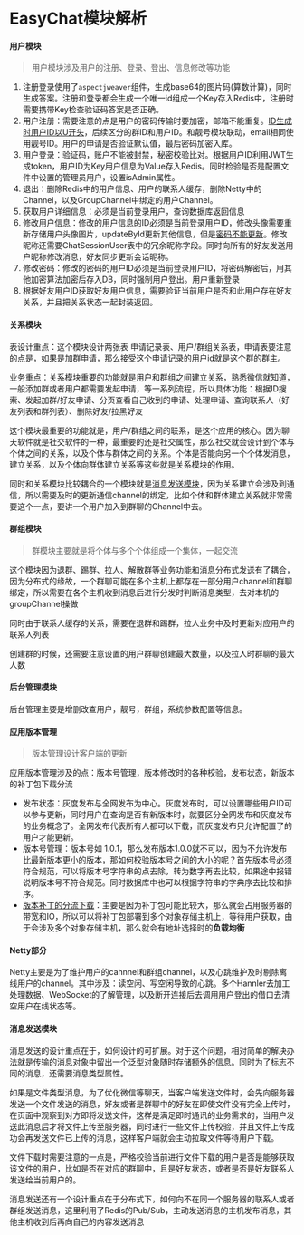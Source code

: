 # EasyChat模块解析

#### 用户模块
> 用户模块涉及用户的注册、登录、登出、信息修改等功能
>

1. 注册登录使用了`aspectjweaver`组件，生成base64的图片码(算数计算)，同时生成答案。注册和登录都会生成一个唯一id组成一个Key存入Redis中，注册时需要携带Key检查验证码答案是否正确。
2. 用户注册：需要注意的点是用户的密码传输时要加密，邮箱不能重复。<u>ID生成时用户ID以U开头</u>，后续区分的群ID和用户ID。和靓号模块联动，email相同使用靓号ID。用户的申请是否验证默认值，最后密码加密入库。
3. 用户登录：验证码，账户不能被封禁，秘密校验比对。根据用户ID利用JWT生成token，用户ID为Key用户信息为Value存入Redis。同时检验是否是配置文件中设置的管理员用户，设置isAdmin属性。
4. 退出：删除Redis中的用户信息、用户的联系人缓存，删除Netty中的Channel，以及GroupChannel中绑定的用户Channel。
5. 获取用户详细信息：必须是当前登录用户，查询数据库返回信息
6. 修改用户信息：修改的用户信息的ID必须是当前登录用户ID，修改头像需要重新存储用户头像图片，updateById更新其他信息，但是<u>密码不能更新</u>。修改昵称还需要ChatSessionUser表中的冗余昵称字段。同时向所有的好友发送用户昵称修改消息，好友同步更新会话昵称。
7. 修改密码：修改的密码的用户ID必须是当前登录用户ID，将密码解密后，用其他加密算法加密后存入DB，同时强制用户登出。用户重新登录
8. 根据好友用户ID获取好友用户信息，需要验证当前用户是否和此用户存在好友关系，并且把关系状态一起封装返回。

#### 关系模块
表设计重点：这个模块设计两张表 申请记录表、用户/群组关系表，申请表要注意的点是，如果是加群申请，那么接受这个申请记录的用户id就是这个群的群主。

业务重点：关系模块重要的功能就是用户和群组之间建立关系，熟悉微信就知道，一般添加群或者用户都需要发起申请，等一系列流程，所以具体功能：根据ID搜索、发起加群/好友申请、分页查看自己收到的申请、处理申请、查询联系人（好友列表和群列表）、删除好友/拉黑好友



这个模块最重要的功能就是，用户/群组之间的联系，是这个应用的核心。因为聊天软件就是社交软件的一种，最重要的还是社交属性，那么社交就会设计到个体与个体之间的关系，以及个体与群体之间的关系。个体是否能向另一个个体发消息，建立关系，以及个体向群体建立关系等这些就是关系模块的作用。

同时和关系模块比较耦合的一个模块就是<u>消息发送模块</u>，因为关系建立会涉及到通信，所以需要及时的更新通信channel的绑定，比如个体和群体建立关系就非常需要这个一点，要讲一个用户加入到群聊的Channel中去。

#### 群组模块
> 群模块主要就是将个体与多个个体组成一个集体，一起交流
>

这个模块因为退群、踢群、拉人、解散群等业务功能和消息分布式发送有了耦合，因为分布式的缘故，一个群聊可能在多个主机上都存在一部分用户channel和群聊绑定，所以需要在各个主机收到消息后进行分发时判断消息类型，去对本机的groupChannel操做

同时由于联系人缓存的关系，需要在退群和踢群，拉人业务中及时更新对应用户的联系人列表

创建群的时候，还需要注意设置的用户群聊创建最大数量，以及拉人时群聊的最大人数

#### 后台管理模块
后台管理主要是增删改查用户，靓号，群组，系统参数配置等信息。

#### 应用版本管理
> 版本管理设计客户端的更新
>

应用版本管理涉及的点：版本号管理，版本修改时的各种校验，发布状态，新版本的补丁包下载分流

+ 发布状态：灰度发布与全网发布为中心。灰度发布时，可以设置哪些用户ID可以参与更新，同时用户在查询是否有新版本时，就要区分全网发布和灰度发布的业务概念了。全网发布代表所有人都可以下载，而灰度发布只允许配置了的用户才能更新。
+ 版本号管理：版本号如 1.0.1，那么发布版本1.0.0就不可以，因为不允许发布比最新版本更小的版本，那如何校验版本号之间的大小的呢？首先版本号必须符合规范，可以将版本号字符串的点去除，转为数字再去比较，如果途中报错说明版本号不符合规范。同时数据库中也可以根据字符串的字典序去比较和排序。
+ <u>版本补丁的分流下载</u>：主要是因为补丁包可能比较大，那么就会占用服务器的带宽和IO，所以可以将补丁包部署到多个对象存储主机上，等待用户获取，由于会涉及多个对象存储主机，那么就会有地址选择时的**负载均衡**

#### Netty部分
Netty主要是为了维护用户的cahnnel和群组channel，以及心跳维护及时剔除离线用户的channel。其中涉及：读空闲、写空闲导致的心跳。多个Hannler去加工处理数据、WebSocket的了解管理，以及断开连接后去调用用户登出的借口去清空用户在线状态等。

#### 消息发送模块
消息发送的设计重点在于，如何设计的可扩展。对于这个问题，相对简单的解决办法就是传输的消息对象中留出一个泛型对象随时存储额外的信息。同时为了标志不同的消息，还需要消息类型属性。



如果是文件类型消息，为了优化微信等聊天，当客户端发送文件时，会先向服务器发送一个文件发送的消息，好友或者是群聊中的好友在即使文件没有完全上传时，在页面中观察到对方即将发送文件，这样是满足即时通讯的业务需求的，当用户发送此消息后才将文件上传至服务器，同时进行一些文件上传校验，并且文件上传成功会再发送文件已上传的消息，这样客户端就会主动拉取文件等待用户下载。

文件下载时需要注意的一点是，严格校验当前进行文件下载的用户是否是能够获取该文件的用户，比如是否在对应的群聊中，且是好友状态，或者是否是好友联系人发送给当前用户的。



消息发送还有一个设计重点在于分布式下，如何向不在同一个服务器的联系人或者群组发送消息，这里利用了Redis的Pub/Sub，主动发送消息的主机发布消息，其他主机收到后再向自己的内容发送消息

